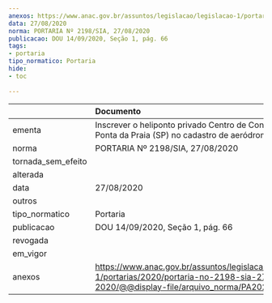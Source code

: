 ```yaml
---
anexos: https://www.anac.gov.br/assuntos/legislacao/legislacao-1/portarias/2020/portaria-no-2198-sia-27-08-2020/@@display-file/arquivo_norma/PA2020-2198.pdf
data: 27/08/2020
norma: PORTARIA Nº 2198/SIA, 27/08/2020
publicacao: DOU 14/09/2020, Seção 1, pág. 66
tags:
- portaria
tipo_normatico: Portaria
hide: 
- toc 
 
---
```


|                    | Documento                                                                                                                                            |
|:-------------------|:-----------------------------------------------------------------------------------------------------------------------------------------------------|
| ementa             | Inscrever o heliponto privado Centro de Convenções Ponta da Praia (SP) no cadastro de aeródromos.                                                    |
| norma              | PORTARIA Nº 2198/SIA, 27/08/2020                                                                                                                     |
| tornada_sem_efeito |                                                                                                                                                      |
| alterada           |                                                                                                                                                      |
| data               | 27/08/2020                                                                                                                                           |
| outros             |                                                                                                                                                      |
| tipo_normatico     | Portaria                                                                                                                                             |
| publicacao         | DOU 14/09/2020, Seção 1, pág. 66                                                                                                                     |
| revogada           |                                                                                                                                                      |
| em_vigor           |                                                                                                                                                      |
| anexos             | https://www.anac.gov.br/assuntos/legislacao/legislacao-1/portarias/2020/portaria-no-2198-sia-27-08-2020/@@display-file/arquivo_norma/PA2020-2198.pdf |